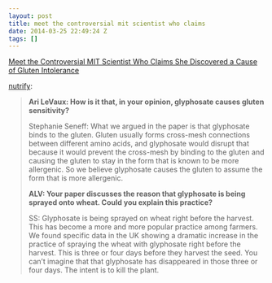 ```yaml
---
layout: post
title: meet the controversial mit scientist who claims
date: 2014-03-25 22:49:24 Z
tags: []
---
```

[Meet the Controversial MIT Scientist Who Claims She Discovered a Cause of Gluten Intolerance](http://www.alternet.org/food/meet-controversial-mit-scientist-who-claims-have-discovered-cause-gluten-sensitivty?page=0%2C0)

[nutrify](http://nutrify.tumblr.com/post/80717129645/meet-the-controversial-mit-scientist-who-claims-she):

> **Ari LeVaux: How is it that, in your opinion, glyphosate causes gluten sensitivity?**
> 
> Stephanie Seneff: What we argued in the paper is that glyphosate binds to the gluten. Gluten usually forms cross-mesh connections between different amino acids, and glyphosate would disrupt that because it would prevent the cross-mesh by binding to the gluten and causing the gluten to stay in the form that is known to be more allergenic. So we believe glyphosate causes the gluten to assume the form that is more allergenic.
> 
> ****ALV:** Your paper discusses the reason that glyphosate is being sprayed onto wheat. Could you explain this practice?**
> 
> SS: Glyphosate is being sprayed on wheat right before the harvest. This has become a more and more popular practice among farmers. We found specific data in the UK showing a dramatic increase in the practice of spraying the wheat with glyphosate right before the harvest. This is three or four days before they harvest the seed. You can’t imagine that that glyphosate has disappeared in those three or four days. The intent is to kill the plant.
